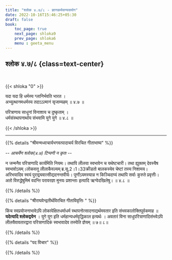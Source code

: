 ```yaml
---
title: "श्लोक ४.७/८ - ज्ञानकर्मसन्यसयोग"
date: 2022-10-16T15:46:25+05:30
draft: false
book:
    toc_page: true
    next_page: shloka9
    prev_page: shloka6
    menu : geeta_menu
---
```




## श्लोक ४.७/८ {class=text-center}

<br/>

{{< shloka  "0"  >}}

यदा यदा हि धर्मस्य ग्लानिर्भवति भारत ।  
अभ्युत्थानमधर्मस्य तदाऽऽत्मानं सृजाम्यहम् ॥ ४.७ ॥

परित्राणाय साधूनां विनाशाय च दुष्कृताम् ।  
धर्मसंस्थापनार्थाय संभवामि युगे युगे ॥ ४.८ ॥


{{< /shloka >}}

---


{{% details "श्रीमन्मध्वाचार्यभगवत्पादाचर्य विरचित  गीताभाष्य" %}}

 -- *आचर्येण श्लोक(४.७) टिप्पणी न कृतः* --

न जन्मनैव परित्राणादि कार्यमिति नियमः। तथापि लीलया 
स्वभावेन च यथेष्टचारी। तथा ह्युक्तम् देवस्यैष 
स्वभावोऽयम्।लोकवत्तु लीलाकैवल्यम् ब्र.सू.2।1।33क्रीडतो 
बालकस्येव चेष्टां तस्य निशामय। अरिभयादिव स्वयं 
पुराद्व्यवात्सीद्यदनन्तवीर्यः। पूर्णोऽयमस्यान्न न 
किञ्चिदाप्यं तथापि सर्वाः कुरुते प्रवृत्तीः। अतो 
विरुद्धेषुमिमं वदन्ति परावरज्ञा मुनयः प्रशान्ताः 
इत्यादि ऋग्वेदखिलेषु। ॥ ४.८ ॥  


{{% /details %}}



{{% details "श्रीराघवेन्द्रतीर्थविरचित गीताविवृत्तिः " %}}

किंच स्वप्रयोजनाभावेऽपि लोकापेक्षितधर्माधर्म 
स्थापनोत्सादनाद्यर्थमवतार इति संभवकालोक्तिपूर्वकमाह ॥ 
**यदेत्यादि श्लोकद्वयेन** । युगे युग इति
धर्महान्यधर्मवृद्धिकाल इत्यर्थः । अवतारं विना 
साधुपरित्राणादिसंभवेऽपि
लीलयैवावतारद्वारा परित्राणादिकं स्वभावादेव 
तस्येति ज्ञेयम्‌ ॥ ७॥ ८॥

{{% /details %}}



{{% details "पद विचार" %}}


{{% /details %}}
